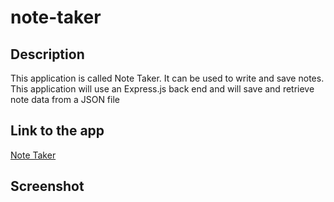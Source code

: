 # note-taker

## Description
This application is called Note Taker. It can be used to write and save notes. This application will use an Express.js back end and will save and retrieve note data from a JSON file

## Link to the app
[Note Taker](https://note-taker-oct-21.herokuapp.com/)

## Screenshot 
